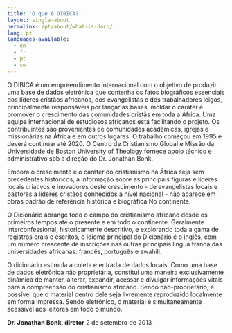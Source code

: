 ```yaml
---
title: 'O que é DIBICA?'
layout: single-about
permalink: /pt/about/what-is-dacb/
lang: pt
languages-available:                         
  - en
  - fr
  - pt
  - sw
---
```

O DIBICA é um empreendimento internacional com o objetivo de produzir uma base de dados eletrônica que contenha os fatos biográficos essenciais dos líderes cristãos africanos, dos evangelistas e dos trabalhadores leigos, principalmente responsáveis ​​por lançar as bases, moldar o caráter e promover o crescimento das comunidades cristãs em toda a África. Uma equipe internacional de estudiosos africanos está facilitando o projeto. Os contribuintes são provenientes de comunidades acadêmicas, igrejas e missionárias na África e em outros lugares. O trabalho começou em 1995 e deverá continuar até 2020. O Centro de Cristianismo Global e Missão da Universidade de Boston University of Theology fornece apoio técnico e administrativo sob a direção do Dr. Jonathan Bonk.

Embora o crescimento e o caráter do cristianismo na África seja sem precedentes históricos, a informação sobre as principais figuras e líderes locais criativos e inovadores deste crescimento - de evangelistas locais e pastores a líderes cristãos conhecidos a nível nacional - não aparece em obras padrão de referência histórica e biográfica No continente.

O Dicionário abrange todo o campo do cristianismo africano desde os primeiros tempos até o presente e em todo o continente. Geralmente interconfessional, historicamente descritivo, e explorando toda a gama de registros orais e escritos, o idioma principal do Dicionário é o inglês, com um número crescente de inscrições nas outras principais lingua franca das universidades africanas: francês, português e swahili.

O dicionário estimula a coleta e entrada de dados locais. Como uma base de dados eletrônica não proprietária, constitui uma maneira exclusivamente dinâmica de manter, alterar, expandir, acessar e divulgar informações vitais para a compreensão do cristianismo africano. Sendo não-proprietário, é possível que o material dentro dele seja livremente reproduzido localmente em forma impressa. Sendo eletrônico, o material é simultaneamente acessível aos leitores em todo o mundo.

**Dr. Jonathan Bonk, diretor**
2 de setembro de 2013
